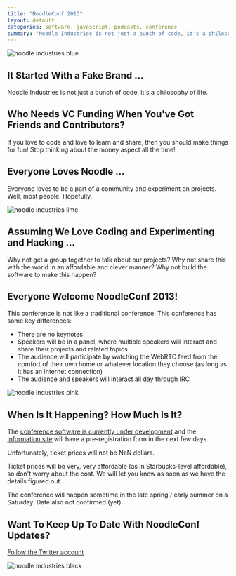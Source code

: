 ```yaml
---
title: "NoodleConf 2013"
layout: default
categories: software, javascript, podcasts, conference
summary: "Noodle Industries is not just a bunch of code, it's a philosophy of life."
---
```


![noodle industries blue](https://dl.dropbox.com/u/1913694/blog/noodleconf1.png)

## It Started With a Fake Brand ...

Noodle Industries is not just a bunch of code, it's a philosophy of life.

## Who Needs VC Funding When You've Got Friends and Contributors?

If you love to code and love to learn and share, then you should make things for fun! Stop thinking about the money aspect all the time!

## Everyone Loves Noodle ...

Everyone loves to be a part of a community and experiment on projects. Well, most people. Hopefully.

![noodle industries lime](https://dl.dropbox.com/u/1913694/blog/noodleconf2.png)

## Assuming We Love Coding and Experimenting and Hacking ...

Why not get a group together to talk about our projects? Why not share this with the world in an affordable and clever manner? Why not build the software to make this happen?

## Everyone Welcome NoodleConf 2013!

This conference is not like a traditional conference. This conference has some key differences:

* There are no keynotes
* Speakers will be in a panel, where multiple speakers will interact and share their projects and related topics
* The audience will participate by watching the WebRTC feed from the comfort of their own home or whatever location they choose (as long as it has an internet connection)
* The audience and speakers will interact all day through IRC

![noodle industries pink](https://dl.dropbox.com/u/1913694/blog/noodleconf3.png)

## When Is It Happening? How Much Is It?

The [conference software is currently under development](https://github.com/nooodle/noodleconfware) and the [information site](http://nooodle.github.com/noodleconf) will have a pre-registration form in the next few days.

Unfortunately, ticket prices will not be NaN dollars.

Ticket prices will be very, very affordable (as in Starbucks-level affordable), so don't worry about the cost. We will let you know as soon as we have the details figured out.

The conference will happen sometime in the late spring / early summer on a Saturday. Date also not confirmed (yet).

## Want To Keep Up To Date With NoodleConf Updates?

[Follow the Twitter account](http://twitter.com/noodleconf)

![noodle industries black](https://dl.dropbox.com/u/1913694/blog/noodleconf4.png)
